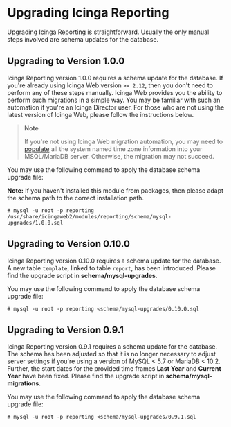 # Upgrading Icinga Reporting <a id="upgrading"></a>

Upgrading Icinga Reporting is straightforward.
Usually the only manual steps involved are schema updates for the database.

## Upgrading to Version 1.0.0

Icinga Reporting version 1.0.0 requires a schema update for the database.
If you're already using Icinga Web version `>= 2.12`, then you don't need to perform any of these steps manually.
Icinga Web provides you the ability to perform such migrations in a simple way. You may be familiar with such an
automation if you're an Icinga Director user. For those who are not using the latest version of Icinga Web, please
follow the instructions below.

> **Note**
>
> If you're not using Icinga Web migration automation, you may need to [populate](https://dev.mysql.com/doc/refman/8.0/en/time-zone-support.html#time-zone-installation)
> all the system named time zone information into your MSQL/MariaDB server. Otherwise, the migration may not succeed.

You may use the following command to apply the database schema upgrade file:
<!-- {% if not icingaDocs %} -->

**Note:** If you haven't installed this module from packages, then please adapt the schema path to the correct installation path.

<!-- {% endif %} -->

```
# mysql -u root -p reporting /usr/share/icingaweb2/modules/reporting/schema/mysql-upgrades/1.0.0.sql
```

## Upgrading to Version 0.10.0

Icinga Reporting version 0.10.0 requires a schema update for the database.
A new table `template`, linked to table `report`, has been introduced.
Please find the upgrade script in **schema/mysql-upgrades**.

You may use the following command to apply the database schema upgrade file:

```
# mysql -u root -p reporting <schema/mysql-upgrades/0.10.0.sql
```

## Upgrading to Version 0.9.1

Icinga Reporting version 0.9.1 requires a schema update for the database.
The schema has been adjusted so that it is no longer necessary to adjust server settings
if you're using a version of MySQL < 5.7 or MariaDB < 10.2.
Further, the start dates for the provided time frames **Last Year** and **Current Year** have been fixed.
Please find the upgrade script in **schema/mysql-migrations**.

You may use the following command to apply the database schema upgrade file:

```
# mysql -u root -p reporting <schema/mysql-upgrades/0.9.1.sql
```
